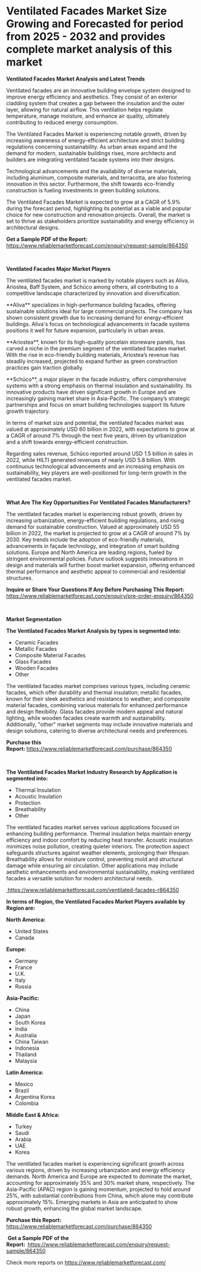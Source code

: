 <p><h1>Ventilated Facades Market Size Growing and Forecasted for period from 2025 - 2032 and provides complete market analysis of this market</h1></p><p><strong>Ventilated Facades Market Analysis and Latest Trends</strong></p>
<p><p>Ventilated facades are an innovative building envelope system designed to improve energy efficiency and aesthetics. They consist of an exterior cladding system that creates a gap between the insulation and the outer layer, allowing for natural airflow. This ventilation helps regulate temperature, manage moisture, and enhance air quality, ultimately contributing to reduced energy consumption.</p><p>The Ventilated Facades Market is experiencing notable growth, driven by increasing awareness of energy-efficient architecture and strict building regulations concerning sustainability. As urban areas expand and the demand for modern, sustainable buildings rises, more architects and builders are integrating ventilated facade systems into their designs. </p><p>Technological advancements and the availability of diverse materials, including aluminum, composite materials, and terracotta, are also fostering innovation in this sector. Furthermore, the shift towards eco-friendly construction is fueling investments in green building solutions. </p><p>The Ventilated Facades Market is expected to grow at a CAGR of 5.9% during the forecast period, highlighting its potential as a viable and popular choice for new construction and renovation projects. Overall, the market is set to thrive as stakeholders prioritize sustainability and energy efficiency in architectural designs.</p></p>
<p><strong>Get a Sample PDF of the Report:&nbsp;</strong> <a href="https://www.reliablemarketforecast.com/enquiry/request-sample/864350?utm_campaign=1130&utm_medium=2&utm_source=Github&utm_content=ia&utm_term=30012025&utm_id=ventilated-facades">https://www.reliablemarketforecast.com/enquiry/request-sample/864350</a></p>
<p>&nbsp;</p>
<p><strong>Ventilated Facades Major Market Players</strong></p>
<p><p>The ventilated facades market is marked by notable players such as Aliva, Ariostea, Baff System, and Schüco among others, all contributing to a competitive landscape characterized by innovation and diversification.</p><p>**Aliva** specializes in high-performance building facades, offering sustainable solutions ideal for large commercial projects. The company has shown consistent growth due to increasing demand for energy-efficient buildings. Aliva's focus on technological advancements in facade systems positions it well for future expansion, particularly in urban areas.</p><p>**Ariostea**, known for its high-quality porcelain stoneware panels, has carved a niche in the premium segment of the ventilated facades market. With the rise in eco-friendly building materials, Ariostea’s revenue has steadily increased, projected to expand further as green construction practices gain traction globally.</p><p>**Schüco**, a major player in the facade industry, offers comprehensive systems with a strong emphasis on thermal insulation and sustainability. Its innovative products have driven significant growth in Europe and are increasingly gaining market share in Asia-Pacific. The company’s strategic partnerships and focus on smart building technologies support its future growth trajectory.</p><p>In terms of market size and potential, the ventilated facades market was valued at approximately USD 60 billion in 2022, with expectations to grow at a CAGR of around 7% through the next five years, driven by urbanization and a shift towards energy-efficient construction.</p><p>Regarding sales revenue, Schüco reported around USD 1.5 billion in sales in 2022, while HILTI generated revenues of nearly USD 5.8 billion. With continuous technological advancements and an increasing emphasis on sustainability, key players are well-positioned for long-term growth in the ventilated facades market.</p></p>
<p>&nbsp;</p>
<p><strong>What Are The Key Opportunities For Ventilated Facades Manufacturers?</strong></p>
<p><p>The ventilated facades market is experiencing robust growth, driven by increasing urbanization, energy-efficient building regulations, and rising demand for sustainable construction. Valued at approximately USD 55 billion in 2022, the market is projected to grow at a CAGR of around 7% by 2030. Key trends include the adoption of eco-friendly materials, advancements in façade technology, and integration of smart building solutions. Europe and North America are leading regions, fueled by stringent environmental policies. Future outlook suggests innovations in design and materials will further boost market expansion, offering enhanced thermal performance and aesthetic appeal to commercial and residential structures.</p></p>
<p><strong>Inquire or Share Your Questions If Any Before Purchasing This Report:</strong> <a href="https://www.reliablemarketforecast.com/enquiry/pre-order-enquiry/864350?utm_campaign=1130&utm_medium=2&utm_source=Github&utm_content=ia&utm_term=30012025&utm_id=ventilated-facades">https://www.reliablemarketforecast.com/enquiry/pre-order-enquiry/864350</a></p>
<p>&nbsp;</p>
<p><strong>Market Segmentation</strong></p>
<p><strong>The Ventilated Facades Market Analysis by types is segmented into:</strong></p>
<p><ul><li>Ceramic Facades</li><li>Metallic Facades</li><li>Composite Material Facades</li><li>Glass Facades</li><li>Wooden Facades</li><li>Other</li></ul></p>
<p><p>The ventilated facades market comprises various types, including ceramic facades, which offer durability and thermal insulation; metallic facades, known for their sleek aesthetics and resistance to weather; and composite material facades, combining various materials for enhanced performance and design flexibility. Glass facades provide modern appeal and natural lighting, while wooden facades create warmth and sustainability. Additionally, "other" market segments may include innovative materials and design solutions, catering to diverse architectural needs and preferences.</p></p>
<p><strong>Purchase this Report:&nbsp;</strong><a href="https://www.reliablemarketforecast.com/purchase/864350?utm_campaign=1130&utm_medium=2&utm_source=Github&utm_content=ia&utm_term=30012025&utm_id=ventilated-facades">https://www.reliablemarketforecast.com/purchase/864350</a></p>
<p>&nbsp;</p>
<p><strong>The Ventilated Facades Market Industry Research by Application is segmented into:</strong></p>
<p><ul><li>Thermal Insulation</li><li>Acoustic Insulation</li><li>Protection</li><li>Breathability</li><li>Other</li></ul></p>
<p><p>The ventilated facades market serves various applications focused on enhancing building performance. Thermal insulation helps maintain energy efficiency and indoor comfort by reducing heat transfer. Acoustic insulation minimizes noise pollution, creating quieter interiors. The protection aspect safeguards structures against weather elements, prolonging their lifespan. Breathability allows for moisture control, preventing mold and structural damage while ensuring air circulation. Other applications may include aesthetic enhancements and environmental sustainability, making ventilated facades a versatile solution for modern architectural needs.</p></p>
<p><a href="https://www.reliablemarketforecast.com/ventilated-facades-r864350?utm_campaign=1130&utm_medium=2&utm_source=Github&utm_content=ia&utm_term=30012025&utm_id=ventilated-facades">&nbsp;https://www.reliablemarketforecast.com/ventilated-facades-r864350</a></p>
<p><strong>In terms of Region, the Ventilated Facades Market Players available by Region are:</strong></p>
<p>
    <p> <strong> North America: </strong>
        <ul>
            <li>United States</li>
            <li>Canada</li>
        </ul>
        </p> 
    <p> <strong> Europe: </strong>
        <ul>
            <li>Germany</li>
            <li>France</li>
            <li>U.K.</li>
            <li>Italy</li>
            <li>Russia</li>
        </ul>
        </p> 
    <p> <strong> Asia-Pacific: </strong>
        <ul>
            <li>China</li>
            <li>Japan</li>
            <li>South Korea</li>
            <li>India</li>
            <li>Australia</li>
            <li>China Taiwan</li>
            <li>Indonesia</li>
            <li>Thailand</li>
            <li>Malaysia</li>
        </ul>
        </p> 
    <p> <strong> Latin America: </strong>
        <ul>
            <li>Mexico</li>
            <li>Brazil</li>
            <li>Argentina Korea</li>
            <li>Colombia</li>
        </ul>
        </p> 
    <p> <strong> Middle East & Africa: </strong>
        <ul>
            <li>Turkey</li>
            <li>Saudi</li>
            <li>Arabia</li>
            <li>UAE</li>
            <li>Korea</li>
        </ul>
    </p>
    </p>
<p><p>The ventilated facades market is experiencing significant growth across various regions, driven by increasing urbanization and energy efficiency demands. North America and Europe are expected to dominate the market, accounting for approximately 35% and 30% market share, respectively. The Asia-Pacific (APAC) region is gaining momentum, projected to hold around 25%, with substantial contributions from China, which alone may contribute approximately 15%. Emerging markets in Asia are anticipated to show robust growth, enhancing the global market landscape.</p></p>
<p><strong>Purchase this Report: </strong><a href="https://www.reliablemarketforecast.com/purchase/864350?utm_campaign=1130&utm_medium=2&utm_source=Github&utm_content=ia&utm_term=30012025&utm_id=ventilated-facades">https://www.reliablemarketforecast.com/purchase/864350</a></p>
<p>&nbsp;<strong>Get a Sample PDF of the Report:&nbsp;&nbsp;</strong><a href="https://www.reliablemarketforecast.com/enquiry/request-sample/864350?utm_campaign=1130&utm_medium=2&utm_source=Github&utm_content=ia&utm_term=30012025&utm_id=ventilated-facades">https://www.reliablemarketforecast.com/enquiry/request-sample/864350</a></p>
<p><strong></strong></p>
<p>Check more reports on <a href="https://www.reliablemarketforecast.com/?utm_campaign=1130&utm_medium=2&utm_source=Github&utm_content=ia&utm_term=30012025&utm_id=ventilated-facades">https://www.reliablemarketforecast.com/</a></p>